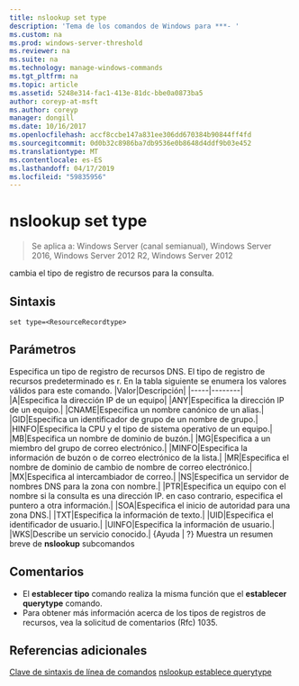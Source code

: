 ```yaml
---
title: nslookup set type
description: 'Tema de los comandos de Windows para ***- '
ms.custom: na
ms.prod: windows-server-threshold
ms.reviewer: na
ms.suite: na
ms.technology: manage-windows-commands
ms.tgt_pltfrm: na
ms.topic: article
ms.assetid: 5248e314-fac1-413e-81dc-bbe0a0873ba5
author: coreyp-at-msft
ms.author: coreyp
manager: dongill
ms.date: 10/16/2017
ms.openlocfilehash: accf8ccbe147a831ee306dd670384b90844ff4fd
ms.sourcegitcommit: 0d0b32c8986ba7db9536e0b8648d4ddf9b03e452
ms.translationtype: MT
ms.contentlocale: es-ES
ms.lasthandoff: 04/17/2019
ms.locfileid: "59835956"
---
```

# <a name="nslookup-set-type"></a>nslookup set type

>Se aplica a: Windows Server (canal semianual), Windows Server 2016, Windows Server 2012 R2, Windows Server 2012

cambia el tipo de registro de recursos para la consulta.
## <a name="syntax"></a>Sintaxis
```
set type=<ResourceRecordtype>
```
## <a name="parameters"></a>Parámetros
<ResourceRecordtype> Especifica un tipo de registro de recursos DNS. El tipo de registro de recursos predeterminado es r. En la tabla siguiente se enumera los valores válidos para este comando.
|Valor|Descripción|
|-----|--------|
|A|Especifica la dirección IP de un equipo|
|ANY|Especifica la dirección IP de un equipo.|
|CNAME|Especifica un nombre canónico de un alias.|
|GID|Especifica un identificador de grupo de un nombre de grupo.|
|HINFO|Especifica la CPU y el tipo de sistema operativo de un equipo.|
|MB|Especifica un nombre de dominio de buzón.|
|MG|Especifica a un miembro del grupo de correo electrónico.|
|MINFO|Especifica la información de buzón o de correo electrónico de la lista.|
|MR|Especifica el nombre de dominio de cambio de nombre de correo electrónico.|
|MX|Especifica al intercambiador de correo.|
|NS|Especifica un servidor de nombres DNS para la zona con nombre.|
|PTR|Especifica un equipo con el nombre si la consulta es una dirección IP. en caso contrario, especifica el puntero a otra información.|
|SOA|Especifica el inicio de autoridad para una zona DNS.|
|TXT|Especifica la información de texto.|
|UID|Especifica el identificador de usuario.|
|UINFO|Especifica la información de usuario.|
|WKS|Describe un servicio conocido.|
{Ayuda | ?}
Muestra un resumen breve de **nslookup** subcomandos
## <a name="remarks"></a>Comentarios
-   El **establecer tipo** comando realiza la misma función que el **establecer querytype** comando.
-   Para obtener más información acerca de los tipos de registros de recursos, vea la solicitud de comentarios (Rfc) 1035.
## <a name="additional-references"></a>Referencias adicionales
[Clave de sintaxis de línea de comandos](command-line-syntax-key.md)
[nslookup establece querytype](nslookup-set-querytype.md)
